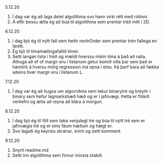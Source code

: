 5.12.20

1. Í dag var ég að laga delet algolithma svo hann virki rétt með rótinni.
2. Á eftir þessu ætla ég að búa til algolithma sem prentar tréð mitt í 2D.


6.12.20

1. í dag bjó ég til nýtt fall sem heitir revInOrder sem prentar trén fallega en lárétt.
2. Ég bjó til tímamælingafallið timer.
3. Setti langan lista í tréð og mældi hverssu mikin tíma á það að raða.  Athuga að ef of margir eru í listanum getur komið villa þar sem það er hámörk á hversu mörg regression má opna í einu.  Þá þarf bara að fækka aðeins hver margir eru í listanum L.

7.12.20

1. Í dag var ég að hugsa um algorriðma sem tekur binarytré og breytir í binary sem hefur lagmarkshæð hæð og er í jafnvægi. Þetta er flókið verkefni og ætla að reyna að klára á morgun.

8.12.20

1. Í dag bjó ég til föll sem taka venjulegt tré og búa til nýtt tré sem er jafnvægis tré og er eins fáum hæðum og hægt er. 
2. Svo lagaði ég keyrslu skránar, snirti og setti komment.

9.12.20

1. Snyrti readme.md 
2. Setti inn algolithma sem finnur minsta stakið.